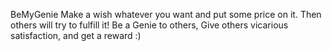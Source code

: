 B e M y G e n i e 
Make a wish whatever you want and put some price on it. Then others will try to fulfill it! 
Be a Genie to others, Give others vicarious satisfaction, and get a reward :)
